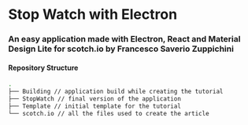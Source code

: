 # Stop Watch with Electron
### An easy application made with Electron, React and Material Design Lite for scotch.io by Francesco Saverio Zuppichini
#### Repository Structure

```bash
.
├── Building // application build while creating the tutorial
├── StopWatch // final version of the application
├── Template // initial template for the tutorial
└── scotch.io // all the files used to create the article
```
